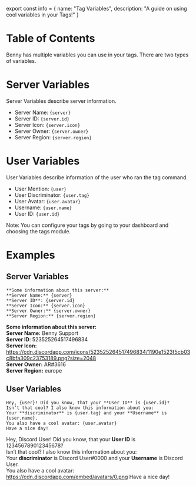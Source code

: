 export const info = {
    name: "Tag Variables",
    description: "A guide on using cool variables in your Tags!"
}

<PageToolBar title="Tag Variables" />

# Table of Contents

Benny has multiple variables you can use in your tags. There are two types of variables.
# Server Variables
Server Variables describe server information.
* Server Name: `{server}`
* Server ID: `{server.id}`
* Server Icon: `{server.icon}`
* Server Owner: `{server.owner}`
* Server Region: `{server.region}`
# User Variables
User Variables describe information of the user who ran the tag command.
* User Mention: `{user}`
* User Discriminator: `{user.tag}`
* User Avatar: `{user.avatar}`
* Username: `{user.name}`
* User ID: `{user.id}`

<Alert style="info">Note: You can configure your tags by going to your dashboard and choosing the tags module.</Alert>

# Examples

## Server Variables

```
**Some information about this server:**
**Server Name:** {server}
**Server ID**: {server.id}
**Server Icon:** {server.icon}
**Server Owner:** {server.owner}
**Server Region:** {server.region}
```

<DiscordMessages>
<DiscordMessage
    author="Benny"
    bot={true}
    avatar="https://bennybot.dev/icon.png"
    key={2}
>

**Some information about this server:**<br />
**Server Name:** Benny Support<br />
**Server ID**: 523525264517496834<br />
**Server Icon:** https://cdn.discordapp.com/icons/523525264517496834/1190e1523f5cb03c8bfa309c23753189.png?size=2048<br />
**Server Owner:** AR#3616<br />
**Server Region:** europe

</DiscordMessage>
</DiscordMessages>

## User Variables
```
Hey, {user}! Did you know, that your **User ID** is {user.id}?
Isn’t that cool? I also know this information about you:
Your **discriminator** is {user.tag} and your **Username** is {user.name}.
You also have a cool avatar: {user.avatar}
Have a nice day!
```

<DiscordMessages>
<DiscordMessage
    author="Benny"
    bot={true}
    avatar="https://bennybot.dev/icon.png"
    key={2}
>

Hey, <DiscordMention>Discord User</DiscordMention>! Did you know, that your **User ID** is 123456789012345678?<br />
Isn’t that cool? I also know this information about you:<br />
Your **discriminator** is Discord User#0000 and your **Username** is Discord User.<br />
You also have a cool avatar: https://cdn.discordapp.com/embed/avatars/0.png
Have a nice day!

</DiscordMessage>
</DiscordMessages>
